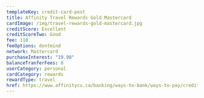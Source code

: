 ```yaml
---
templateKey: credit-card-post
title: Affinity Travel Rewards Gold Mastercard
cardImage: /img/travel-rewards-gold-mastercard.jpg
creditScore: Excellent
creditScoreTwo: Good
fee: 110
feeOptions: dontmind
network: Mastercard
purchaseInterest: "19.90"
balanceTranferFees: 0
userCategory: personal
cardCategory: rewards
rewardType: travel
href: https://www.affinitycu.ca/banking/ways-to-bank/ways-to-pay/credit-cards/personal-credit-cards
---
```


